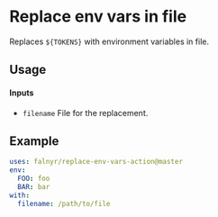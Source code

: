 # Replace env vars in file
Replaces `${TOKENS}` with environment variables in file.

## Usage
#### Inputs
- `filename` File for the replacement.

## Example
```yaml
uses: falnyr/replace-env-vars-action@master
env:
  FOO: foo
  BAR: bar
with:
  filename: /path/to/file
```
